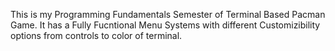 This is my Programming Fundamentals Semester of Terminal Based Pacman Game. It has a Fully Fucntional Menu Systems with different Customizibility options from controls to color of terminal.
